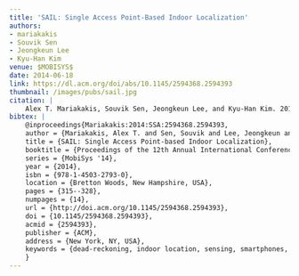 ```yaml
---
title: 'SAIL: Single Access Point-Based Indoor Localization'
authors: 
- mariakakis
- Souvik Sen
- Jeongkeun Lee
- Kyu-Han Kim
venue: $MOBISYS$
date: 2014-06-18
link: https://dl.acm.org/doi/abs/10.1145/2594368.2594393
thumbnail: /images/pubs/sail.jpg
citation: |
    Alex T. Mariakakis, Souvik Sen, Jeongkeun Lee, and Kyu-Han Kim. 2014. SAIL: single access point-based indoor localization. In Proceedings of the 12th annual international conference on Mobile systems, applications, and services (MobiSys '14). ACM, New York, NY, USA, 315-328. DOI=http://dx.doi.org/10.1145/2594368.2594393
bibtex: |
    @inproceedings{Mariakakis:2014:SSA:2594368.2594393,
    author = {Mariakakis, Alex T. and Sen, Souvik and Lee, Jeongkeun and Kim, Kyu-Han},
    title = {SAIL: Single Access Point-based Indoor Localization},
    booktitle = {Proceedings of the 12th Annual International Conference on Mobile Systems, Applications, and Services},
    series = {MobiSys '14},
    year = {2014},
    isbn = {978-1-4503-2793-0},
    location = {Bretton Woods, New Hampshire, USA},
    pages = {315--328},
    numpages = {14},
    url = {http://doi.acm.org/10.1145/2594368.2594393},
    doi = {10.1145/2594368.2594393},
    acmid = {2594393},
    publisher = {ACM},
    address = {New York, NY, USA},
    keywords = {dead-reckoning, indoor location, sensing, smartphones, time-of-flight},
    }
---
```

